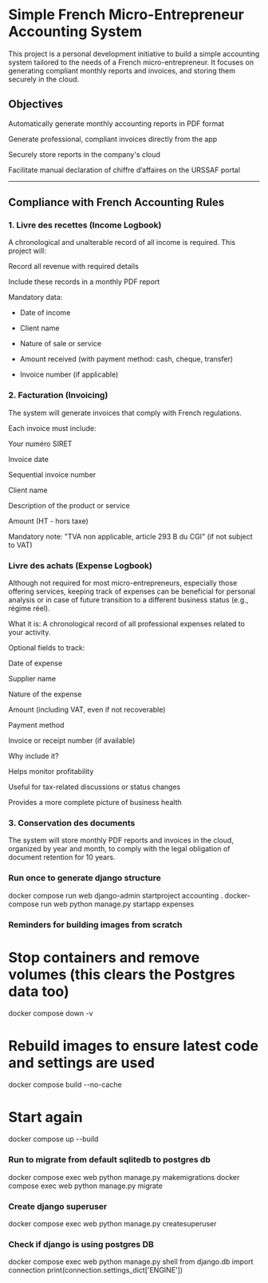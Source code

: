 # Simple French Micro-Entrepreneur Accounting System

This project is a personal development initiative to build a simple accounting system tailored to the needs of a French micro-entrepreneur. It focuses on generating compliant monthly reports and invoices, and storing them securely in the cloud.

## Objectives

Automatically generate monthly accounting reports in PDF format

Generate professional, compliant invoices directly from the app

Securely store reports in the company's cloud

Facilitate manual declaration of chiffre d’affaires on the URSSAF portal



---

## Compliance with French Accounting Rules

### 1. Livre des recettes (Income Logbook)

A chronological and unalterable record of all income is required. This project will:

Record all revenue with required details

Include these records in a monthly PDF report


Mandatory data:

- Date of income

- Client name

- Nature of sale or service

- Amount received (with payment method: cash, cheque, transfer)

- Invoice number (if applicable)


### 2. Facturation (Invoicing)

The system will generate invoices that comply with French regulations.

Each invoice must include:

Your numéro SIRET

Invoice date

Sequential invoice number

Client name

Description of the product or service

Amount (HT - hors taxe)

Mandatory note:
"TVA non applicable, article 293 B du CGI" (if not subject to VAT)


### Livre des achats (Expense Logbook)

Although not required for most micro-entrepreneurs, especially those offering services, keeping track of expenses can be beneficial for personal analysis or in case of future transition to a different business status (e.g., régime réel).

What it is:
A chronological record of all professional expenses related to your activity.

Optional fields to track:

Date of expense

Supplier name

Nature of the expense

Amount (including VAT, even if not recoverable)

Payment method

Invoice or receipt number (if available)


Why include it?

Helps monitor profitability

Useful for tax-related discussions or status changes

Provides a more complete picture of business health

### 3. Conservation des documents

The system will store monthly PDF reports and invoices in the cloud, organized by year and month, to comply with the legal obligation of document retention for 10 years.

### Run once to generate django structure

docker compose run web django-admin startproject accounting .
docker-compose run web python manage.py startapp expenses


### Reminders for building images from scratch

# Stop containers and remove volumes (this clears the Postgres data too)
docker compose down -v

# Rebuild images to ensure latest code and settings are used
docker compose build --no-cache

# Start again
docker compose up --build

### Run to migrate from default sqlitedb to postgres db

docker compose exec web python manage.py makemigrations
docker compose exec web python manage.py migrate

### Create django superuser

docker compose exec web python manage.py createsuperuser

### Check if django is using postgres DB

 docker compose exec web python manage.py shell
 from django.db import connection
 print(connection.settings_dict['ENGINE'])
